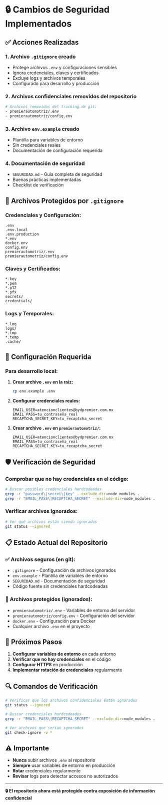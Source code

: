 # 🔒 Cambios de Seguridad Implementados

## ✅ **Acciones Realizadas**

### 1. **Archivo `.gitignore` creado**

- Protege archivos `.env` y configuraciones sensibles
- Ignora credenciales, claves y certificados
- Excluye logs y archivos temporales
- Configurado para desarrollo y producción

### 2. **Archivos confidenciales removidos del repositorio**

```bash
# Archivos removidos del tracking de git:
- premierautomotriz/.env
- premierautomotriz/config.env
```

### 3. **Archivo `env.example` creado**

- Plantilla para variables de entorno
- Sin credenciales reales
- Documentación de configuración requerida

### 4. **Documentación de seguridad**

- `SEGURIDAD.md` - Guía completa de seguridad
- Buenas prácticas implementadas
- Checklist de verificación

## 🚫 **Archivos Protegidos por `.gitignore`**

### Credenciales y Configuración:

```
.env
.env.local
.env.production
*.env
docker.env
config.env
premierautomotriz/.env
premierautomotriz/config.env
```

### Claves y Certificados:

```
*.key
*.pem
*.p12
*.pfx
secrets/
credentials/
```

### Logs y Temporales:

```
*.log
logs/
*.tmp
*.temp
.cache/
```

## 🔧 **Configuración Requerida**

### Para desarrollo local:

1. **Crear archivo `.env` en la raíz:**

   ```bash
   cp env.example .env
   ```

2. **Configurar credenciales reales:**

   ```env
   EMAIL_USER=atencionclientes@bydpremier.com.mx
   EMAIL_PASS=tu_contraseña_real
   RECAPTCHA_SECRET_KEY=tu_recaptcha_secret
   ```

3. **Crear archivo `.env` en `premierautomotriz/`:**
   ```env
   EMAIL_USER=atencionclientes@bydpremier.com.mx
   EMAIL_PASS=tu_contraseña_real
   RECAPTCHA_SECRET_KEY=tu_recaptcha_secret
   ```

## 🛡️ **Verificación de Seguridad**

### Comprobar que no hay credenciales en el código:

```bash
# Buscar posibles credenciales hardcodeadas
grep -r "password\|secret\|key" --exclude-dir=node_modules .
grep -r "EMAIL_PASS\|RECAPTCHA_SECRET" --exclude-dir=node_modules .
```

### Verificar archivos ignorados:

```bash
# Ver qué archivos están siendo ignorados
git status --ignored
```

## 📋 **Estado Actual del Repositorio**

### ✅ **Archivos seguros (en git):**

- `.gitignore` - Configuración de archivos ignorados
- `env.example` - Plantilla de variables de entorno
- `SEGURIDAD.md` - Documentación de seguridad
- Código fuente sin credenciales hardcodeadas

### 🚫 **Archivos protegidos (ignorados):**

- `premierautomotriz/.env` - Variables de entorno del servidor
- `premierautomotriz/config.env` - Configuración del servidor
- `docker.env` - Configuración para Docker
- Cualquier archivo `.env` en el proyecto

## 🚀 **Próximos Pasos**

1. **Configurar variables de entorno** en cada entorno
2. **Verificar que no hay credenciales** en el código
3. **Configurar HTTPS** en producción
4. **Implementar rotación de credenciales** regularmente

## 🔍 **Comandos de Verificación**

```bash
# Verificar que los archivos confidenciales están ignorados
git status --ignored

# Buscar credenciales hardcodeadas
grep -r "EMAIL_PASS\|RECAPTCHA_SECRET" --exclude-dir=node_modules .

# Ver archivos que serían ignorados
git check-ignore -v *
```

## ⚠️ **Importante**

- **Nunca** subir archivos `.env` al repositorio
- **Siempre** usar variables de entorno en producción
- **Rotar** credenciales regularmente
- **Revisar** logs para detectar accesos no autorizados

---

**🔒 El repositorio ahora está protegido contra exposición de información confidencial**

